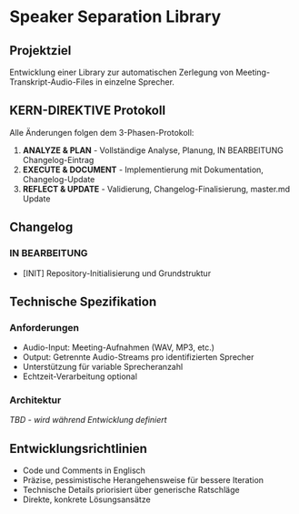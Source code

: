 # Speaker Separation Library

## Projektziel
Entwicklung einer Library zur automatischen Zerlegung von Meeting-Transkript-Audio-Files in einzelne Sprecher.

## KERN-DIREKTIVE Protokoll
Alle Änderungen folgen dem 3-Phasen-Protokoll:
1. **ANALYZE & PLAN** - Vollständige Analyse, Planung, IN BEARBEITUNG Changelog-Eintrag
2. **EXECUTE & DOCUMENT** - Implementierung mit Dokumentation, Changelog-Update  
3. **REFLECT & UPDATE** - Validierung, Changelog-Finalisierung, master.md Update

## Changelog

### IN BEARBEITUNG
- [INIT] Repository-Initialisierung und Grundstruktur

## Technische Spezifikation

### Anforderungen
- Audio-Input: Meeting-Aufnahmen (WAV, MP3, etc.)
- Output: Getrennte Audio-Streams pro identifizierten Sprecher
- Unterstützung für variable Sprecheranzahl
- Echtzeit-Verarbeitung optional

### Architektur
*TBD - wird während Entwicklung definiert*

## Entwicklungsrichtlinien
- Code und Comments in Englisch
- Präzise, pessimistische Herangehensweise für bessere Iteration
- Technische Details priorisiert über generische Ratschläge
- Direkte, konkrete Lösungsansätze 